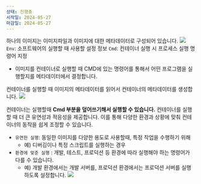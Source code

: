 ```yaml
---
상태: 진행중
시작일: 2024-05-27
마감일: 2024-05-27
---
```

하나의 이미지는 이미지파일과 이미지에 대한 메타데이터로 구성되어 있습니다.
![](https://i.imgur.com/SHMDMoB.png)
`Env`: 소프트웨어의 실행할 때 사용할 설정 정보
`Cmd`: 컨테이너 실행 시 프로세스 실행 명령어 지정
- 이미지를 컨테이너로 실행할 때 CMD에 있는 명령어를 통해서 어떤 프로그램을 실행할지를 메타데이터에서 결정합니다.

컨테이너를 실행할 때 이미지의 메타데이터를 읽어서 컨테이너의 메타데이터를 생성합니다.
![](https://i.imgur.com/GIm1VM4.png)


컨테이너는 실행할때 **Cmd 부분을 덮어쓰기해서 실행할 수 있습니다.**
컨테이너를 실행할 때 더 큰 유연성과 적응성을 제공합니다. 이를 통해 다양한 환경과 상황에 맞춰 컨테이너의 동작을 쉽게 조정할 수 있습니다.
- `유연한 실행`: 동일한 이미지를 다양한 용도로 사용할때, 특정 작업을 수행하기 위해
	- 예) 디버깅이나 특정 스크립트를 실행하는 경우
- `환경에 맞춘 실행` : 개발, 테스트, 프로덕션 등 환경에 따라 실행해야 하는 명령어가 다를 수 있습니다.
	- 예) 개발 환경에서는 개발 서버를, 프로덕션 환경에서는 프로덕션 서버를 실행하도록 설정합니다.
![](https://i.imgur.com/fjPQy9t.png)
